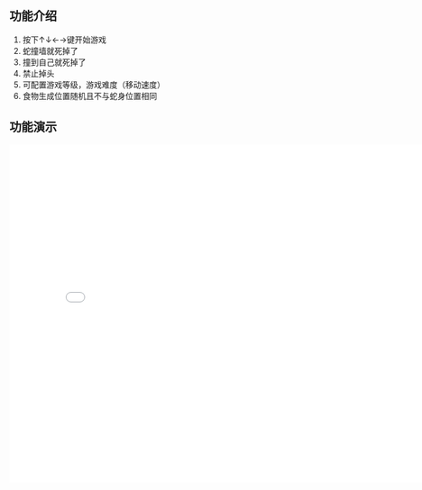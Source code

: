 ## 功能介绍
1. 按下↑↓←→键开始游戏
2. 蛇撞墙就死掉了
3. 撞到自己就死掉了
4. 禁止掉头
5. 可配置游戏等级，游戏难度（移动速度）
6. 食物生成位置随机且不与蛇身位置相同

## 功能演示

<iframe 
src="public/demo.mp4" 
scrolling="no" 
border="0" 
frameborder="no" 
framespacing="0" 
allowfullscreen="true" 
height=600 
width=800> 
</iframe>
